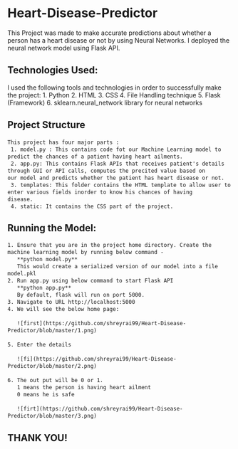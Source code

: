 # Heart-Disease-Predictor
  This Project was made to make accurate predictions about whether a person has a heart disease or not by using Neural Networks.
  I deployed the neural network model using Flask API.
 
## Technologies Used:
  I used the following tools and technologies in order to successfully make the project:
    1. Python 
    2. HTML
    3. CSS 
    4. File Handling technique
    5. Flask (Framework)
    6. sklearn.neural_network library for neural networks
   
  ## Project Structure
    This project has four major parts :
     1. model.py : This contains code fot our Machine Learning model to predict the chances of a patient having heart ailments.
     2. app.py: This contains Flask APIs that receives patient's details through GUI or API calls, computes the precited value based on         our model and predicts whether the patient has heart disease or not.
     3. templates: This folder contains the HTML template to allow user to enter various fields inorder to know his chances of having           disease.
     4. static: It contains the CSS part of the project.
    
  ## Running the Model:
    1. Ensure that you are in the project home directory. Create the machine learning model by running below command -
       **python model.py**
       This would create a serialized version of our model into a file model.pkl
    2. Run app.py using below command to start Flask API
       **python app.py**
       By default, flask will run on port 5000.
    3. Navigate to URL http://localhost:5000
    4. We will see the below home page:
    
       ![first](https://github.com/shreyrai99/Heart-Disease-Predictor/blob/master/1.png)
       
    5. Enter the details
    
       ![fi](https://github.com/shreyrai99/Heart-Disease-Predictor/blob/master/2.png)
       
    6. The out put will be 0 or 1.
       1 means the person is having heart ailment
       0 means he is safe 
       
       ![firt](https://github.com/shreyrai99/Heart-Disease-Predictor/blob/master/3.png)

       
   ## THANK YOU!
 
